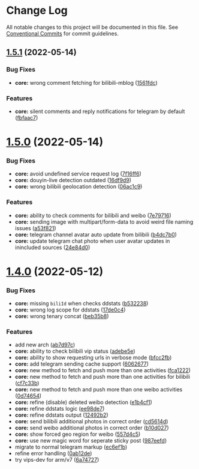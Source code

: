 # Change Log

All notable changes to this project will be documented in this file.
See [Conventional Commits](https://conventionalcommits.org) for commit guidelines.

## [1.5.1](https://github.com/sparanoid/a-soul/compare/v1.5.0...v1.5.1) (2022-05-14)


### Bug Fixes

* **core:** wrong comment fetching for bilibili-mblog ([1561fdc](https://github.com/sparanoid/a-soul/commit/1561fdcdc0b0ad0b2794e3745d04d64ed3d376a2))


### Features

* **core:** silent comments and reply notifications for telegram by default ([fbfaac7](https://github.com/sparanoid/a-soul/commit/fbfaac75a9fc57c7137fa544046022addeb7c227))





# [1.5.0](https://github.com/sparanoid/a-soul/compare/v1.4.0...v1.5.0) (2022-05-14)


### Bug Fixes

* **core:** avoid undefined service request log ([7f16ff6](https://github.com/sparanoid/a-soul/commit/7f16ff6ed3d783c5a814a9e2ae4cf8cfc293addd))
* **core:** douyin-live detection outdated ([16df9d9](https://github.com/sparanoid/a-soul/commit/16df9d993b3236a98150a82dc069537242c38689))
* **core:** wrong bilibili geolocation detection ([06ac1c9](https://github.com/sparanoid/a-soul/commit/06ac1c9eceb9a8e6286f1b3482e75d69c7b16ff3))


### Features

* **core:** ability to check comments for bilibili and weibo ([7e79716](https://github.com/sparanoid/a-soul/commit/7e797169b2a5402ae8b1c100bcda5248436d1902))
* **core:** sending image with multipart/form-data to avoid weird file naming issues ([a53f821](https://github.com/sparanoid/a-soul/commit/a53f82146c62de997409504f361af964e49295d4))
* **core:** telegram channel avatar auto update from bilibili ([b4dc7b0](https://github.com/sparanoid/a-soul/commit/b4dc7b026d3d3ca819449cc1acc3aa86ee30af86))
* **core:** update telegram chat photo when user avatar updates in inincluded sources ([24e84d0](https://github.com/sparanoid/a-soul/commit/24e84d0fca55c7451537ebe60d2e0fec44e01c83))





# [1.4.0](https://github.com/sparanoid/a-soul/compare/v1.3.2...v1.4.0) (2022-05-12)


### Bug Fixes

* **core:** missing `biliId` when checks ddstats ([b532238](https://github.com/sparanoid/a-soul/commit/b5322381f4697f8d0f64e4491b7cbfbd3c6a9261))
* **core:** wrong log scope for ddstats ([17de0c4](https://github.com/sparanoid/a-soul/commit/17de0c4aca98421f067e8d748206a6005e4cb539))
* **core:** wrong tenary concat ([beb35b8](https://github.com/sparanoid/a-soul/commit/beb35b8761b708e1f463c42715a95e2aa2ad8f25))


### Features

* add new arch ([ab7d97c](https://github.com/sparanoid/a-soul/commit/ab7d97c169617d1a1a39b655216a05f5a71a4f3d))
* **core:** ability to check bilibili vip status ([adebe5e](https://github.com/sparanoid/a-soul/commit/adebe5e6d3a676dc475e5c589225c6939210c630))
* **core:** ability to show requesting urls in verbose mode ([bfcc2fb](https://github.com/sparanoid/a-soul/commit/bfcc2fbbcd3b2b120bfd35d763917803fd8c5a47))
* **core:** add telegram sending cache support ([6062677](https://github.com/sparanoid/a-soul/commit/6062677b28f73aa9ec6fe00d1b367bc97f1da5e0))
* **core:** new method to fetch and push more than one activities ([fca1222](https://github.com/sparanoid/a-soul/commit/fca122227a97288e562fef1a92102fc3a71cdc75))
* **core:** new method to fetch and push more than one activities for bilibili ([cf7c33b](https://github.com/sparanoid/a-soul/commit/cf7c33be1a0e61c472e95d9a80c83a6d3bbb3369))
* **core:** new method to fetch and push more than one weibo activities ([0d74654](https://github.com/sparanoid/a-soul/commit/0d746540939c085a6398930a061f7098b01da5fc))
* **core:** refine (disable) deleted weibo detection ([e1b4cf1](https://github.com/sparanoid/a-soul/commit/e1b4cf100f186e74e80e4b1f11aa6d3b47d2d99c))
* **core:** refine ddstats logic ([ee98de7](https://github.com/sparanoid/a-soul/commit/ee98de7eeee831018938723711aabfdad971dc5c))
* **core:** refine ddstats output ([12492b2](https://github.com/sparanoid/a-soul/commit/12492b2e975c7c2275e17daf7f4a2c9a30576d03))
* **core:** send bilibili additional photos in correct order ([cd5614d](https://github.com/sparanoid/a-soul/commit/cd5614d5dbbed278febc459df18485bd71d60ded))
* **core:** send weibo additional photos in correct order ([b10d027](https://github.com/sparanoid/a-soul/commit/b10d0271c28374d1c74c77191458ae25ded9bb9d))
* **core:** show forced geo region for weibo ([557d4c5](https://github.com/sparanoid/a-soul/commit/557d4c5fff07becbc27bdc1b87de9bf099a27f0f))
* **core:** use new magic word for seperate sticky post ([987eefd](https://github.com/sparanoid/a-soul/commit/987eefd229632a6518096f394f7b1ea5e05548cd))
* migrate to normal telegram markup ([ec6ef1b](https://github.com/sparanoid/a-soul/commit/ec6ef1b1a6e686271015142205e97635366e27e9))
* refine error handling ([0ab12de](https://github.com/sparanoid/a-soul/commit/0ab12de26b710206ac662e2d1713b23740bb9d1e))
* try vips-dev for arm/v7 ([6a74727](https://github.com/sparanoid/a-soul/commit/6a74727f4646a260f2878da5856b87142516ab0b))
